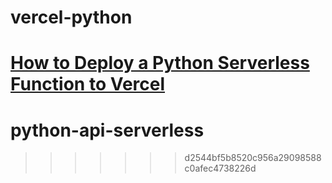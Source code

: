 # vercel-python

# [How to Deploy a Python Serverless Function to Vercel](https://towardsdatascience.com/how-to-deploy-a-python-serverless-function-to-vercel-f43c8ca393a0)

# python-api-serverless

> > > > > > > d2544bf5b8520c956a29098588c0afec4738226d
